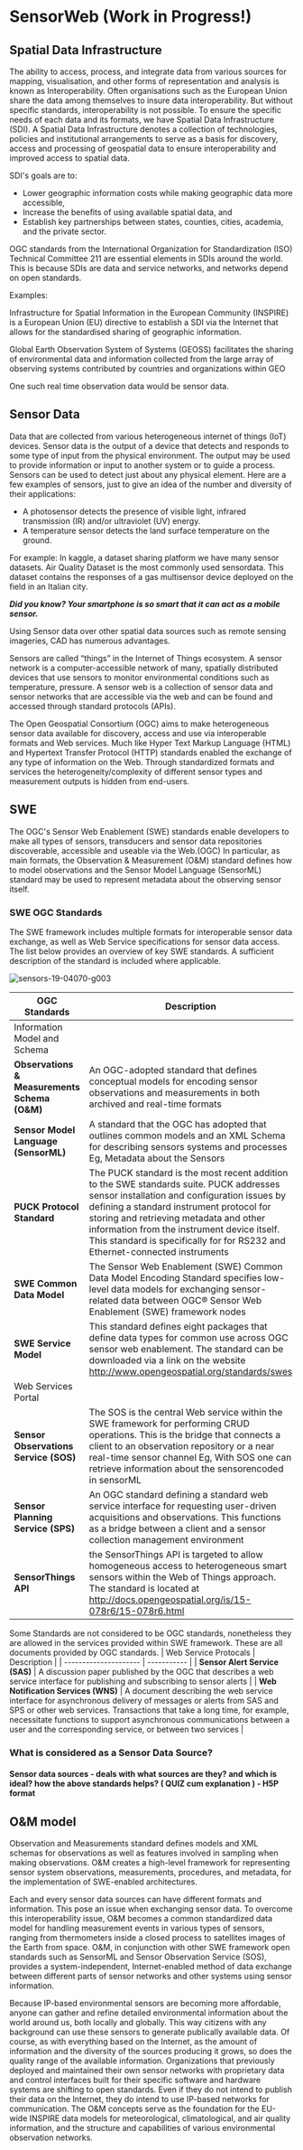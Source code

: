# SensorWeb (Work in Progress!)

## Spatial Data Infrastructure

The ability to access, process, and integrate data from various sources for mapping, visualisation, and other forms of representation and analysis is known as Interoperability. Often organisations such as the European Union share the data among themselves to insure data interoperability. But without specific standards, interoperability is not possible. To ensure the specific needs of each data and its formats, we have Spatial Data Infrastructure (SDI).
A Spatial Data Infrastructure denotes a collection of technologies, policies and institutional arrangements to serve as a basis for discovery, access and processing of geospatial data to ensure interoperability and improved access to spatial data.

SDI's goals are to: 

+ Lower geographic information costs while making geographic data more accessible, 
+ Increase the benefits of using available spatial data, and 
+ Establish key partnerships between states, counties, cities, academia, and the private sector.

OGC standards from the International Organization for Standardization (ISO) Technical Committee 211 are essential elements in SDIs around the world. This is because SDIs are data and service networks, and networks depend on open standards.

Examples: 

Infrastructure for Spatial Information in the European Community (INSPIRE) is a European Union (EU) directive to establish a SDI via the Internet that allows for the standardised sharing of geographic information.

Global Earth Observation System of Systems (GEOSS) facilitates the sharing of environmental data and information collected from the large array of observing systems contributed by countries and organizations within GEO

One such real time observation data would be sensor data. 

## Sensor Data
Data that are collected from various heterogeneous internet of things (IoT) devices. Sensor data is the output of a device that detects and responds to some type of input from the physical environment. The output may be used to provide information or input to another system or to guide a process. Sensors can be used to detect just about any physical element. Here are a few examples of sensors, just to give an idea of the number and diversity of their applications:

+ A photosensor detects the presence of visible light, infrared transmission (IR) and/or ultraviolet (UV) energy. 
+ A temperature sensor detects the land surface temperature on the ground.

For example: In kaggle, a dataset sharing platform we have many sensor datasets. Air Quality Dataset is the most commonly used sensordata. This dataset contains the responses of a gas multisensor device deployed on the field in an Italian city.

***Did you know? Your smartphone is so smart that it can act as a mobile sensor.***

Using Sensor data over other spatial data sources such as remote sensing imageries, CAD has numerous advantages.

Sensors are called “things” in the Internet of Things ecosystem. A sensor network is a computer-accessible network of many, spatially distributed devices that use sensors to monitor environmental conditions such as temperature, pressure. A sensor web is a collection of sensor data and sensor networks that are accessible via the web and can be found and accessed through standard protocols (APIs).

The Open Geospatial Consortium (OGC) aims to make heterogeneous sensor data available for discovery, access and use via interoperable formats and Web services. Much like Hyper Text Markup Language (HTML) and Hypertext Transfer Protocol (HTTP) standards enabled the exchange of any type of information on the Web. Through standardized formats and services the heterogeneity/complexity of different sensor types and measurement outputs is hidden from end-users.

## SWE

The OGC's Sensor Web Enablement (SWE) standards enable developers to make all types of sensors, transducers and sensor data repositories discoverable, accessible and useable via the Web.(OGC) In particular, as main formats, the Observation & Measurement (O&M) standard defines how to model observations and the Sensor Model Language (SensorML) standard may be used to represent metadata about the observing sensor itself.

### SWE OGC Standards
The SWE framework includes multiple formats for interoperable sensor data exchange, as well as Web Service specifications for sensor data access. The list below provides an overview of key SWE standards. A sufficient description of the standard is included where applicable. 

![sensors-19-04070-g003](https://user-images.githubusercontent.com/94603960/200171298-fe996d09-a0e8-4b29-8904-dd184529d417.png)

| OGC Standards | Description |
|---------------|-------------|
| Information Model and Schema |
| **Observations & Measurements Schema (O&M)** | An OGC-adopted standard that defines conceptual models for encoding sensor observations and measurements in both archived and real-time formats |
| **Sensor Model Language (SensorML)** | A standard that the OGC has adopted that outlines common models and an XML Schema for describing sensors systems and processes Eg, Metadata about the Sensors |
| **PUCK Protocol Standard** | The PUCK standard is the most recent addition to the SWE standards suite. PUCK addresses sensor installation and configuration issues by defining a standard instrument protocol for storing and retrieving metadata and other information from the instrument device itself. This standard is specifically for for RS232 and Ethernet-connected instruments |
| **SWE Common Data Model** | The Sensor Web Enablement (SWE) Common Data Model Encoding Standard specifies low-level data models for exchanging sensor-related data between OGC® Sensor Web Enablement (SWE) framework nodes |
| **SWE Service Model** | This standard defines eight packages that define data types for common use across OGC sensor web enablement. The standard can be downloaded via a link on the website http://www.opengeospatial.org/standards/swes |
| Web Services Portal |
| **Sensor Observations Service (SOS)** | The SOS is the central Web service within the SWE framework for performing CRUD operations. This is the bridge that connects a client to an observation repository or a near real-time sensor channel Eg, With SOS one can retrieve information about the sensorencoded in sensorML |
| **Sensor Planning Service (SPS)** | An OGC standard defining a standard web service interface for requesting user-driven acquisitions and observations. This functions as a bridge between a client and a sensor collection management environment |
| **SensorThings API** | the SensorThings API is targeted to allow homogeneous access to heterogeneous smart sensors within the Web of Things approach. The standard is located at http://docs.opengeospatial.org/is/15-078r6/15-078r6.html |

Some Standards are not considered to be OGC standards, nonetheless they are allowed in the services provided within SWE framework. These are all documents provided by OGC standards.
| Web Service Protocals | Description |
| --------------------- | ----------- |
| **Sensor Alert Service (SAS)** | A discussion paper published by the OGC that describes a web service interface for publishing and subscribing to sensor alerts |
| **Web Notification Services (WNS)** | A document describing the web service interface for asynchronous delivery of messages or alerts from SAS and SPS or other web services. Transactions that take a long time, for example, necessitate functions to support asynchronous communications between a user and the corresponding service, or between two services |

### What is considered as a Sensor Data Source?
#### Sensor data sources - deals with what sources are they? and which is ideal? how the above standards helps? ( QUIZ cum explanation ) - H5P format


## O&M model
Observation and Measurements standard defines models and XML schemas for observations as well as features involved in sampling when making observations. O&M creates a high-level framework for representing sensor system observations, measurements, procedures, and metadata, for the implementation of SWE-enabled architectures. 

Each and every sensor data sources can have different formats and information. This pose an issue when exchanging sensor data. To overcome this interoperability issue, O&M becomes a common standardized data model for handling measurement events in various types of sensors, ranging from thermometers inside a closed process to satellites images of the Earth from space. O&M, in conjunction with other SWE framework open standards such as SensorML and Sensor Observation Service (SOS), provides a system-independent, Internet-enabled method of data exchange between different parts of sensor networks and other systems using sensor information.

Because IP-based environmental sensors are becoming more affordable, anyone can gather and refine detailed environmental information about the world around us, both locally and globally. This way citizens with any background can use these sensors to generate publically available data. Of course, as with everything based on the Internet, as the amount of information and the diversity of the sources producing it grows, so does the quality range of the available information. Organizations that previously deployed and maintained their own sensor networks with proprietary data and control interfaces built for their specific software and hardware systems are shifting to open standards. Even if they do not intend to publish their data on the Internet, they do intend to use IP-based networks for communication. The O&M concepts serve as the foundation for the EU-wide INSPIRE data models for meteorological, climatological, and air quality information, and the structure and capabilities of various environmental observation networks.




